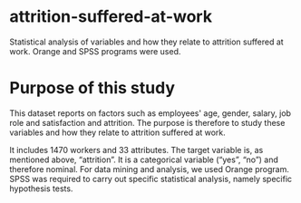 # attrition-suffered-at-work
Statistical analysis of variables and how they relate to attrition suffered at work. Orange and SPSS programs were used.

# Purpose of this study

This dataset reports on factors such as employees' age, gender, salary, job role and satisfaction and attrition.
The purpose is therefore to study these variables and how they relate to attrition suffered at work.

It includes 1470 workers and 33 attributes. The target variable is, as mentioned above, “attrition”. It is a categorical variable (“yes”, “no”) and therefore nominal.
For data mining and analysis, we used Orange program. SPSS was required to carry out specific statistical analysis, namely specific hypothesis tests.
